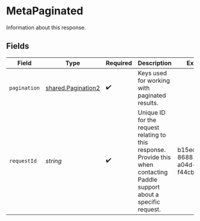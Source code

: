 # MetaPaginated

Information about this response.


## Fields

| Field                                                                                                                      | Type                                                                                                                       | Required                                                                                                                   | Description                                                                                                                | Example                                                                                                                    |
| -------------------------------------------------------------------------------------------------------------------------- | -------------------------------------------------------------------------------------------------------------------------- | -------------------------------------------------------------------------------------------------------------------------- | -------------------------------------------------------------------------------------------------------------------------- | -------------------------------------------------------------------------------------------------------------------------- |
| `pagination`                                                                                                               | [shared.Pagination2](../../models/shared/pagination2.md)                                                                   | :heavy_check_mark:                                                                                                         | Keys used for working with paginated results.                                                                              |                                                                                                                            |
| `requestId`                                                                                                                | *string*                                                                                                                   | :heavy_check_mark:                                                                                                         | Unique ID for the request relating to this response. Provide this when contacting Paddle support about a specific request. | b15ec92e-8688-40d4-a04d-f44cbec93355                                                                                       |
